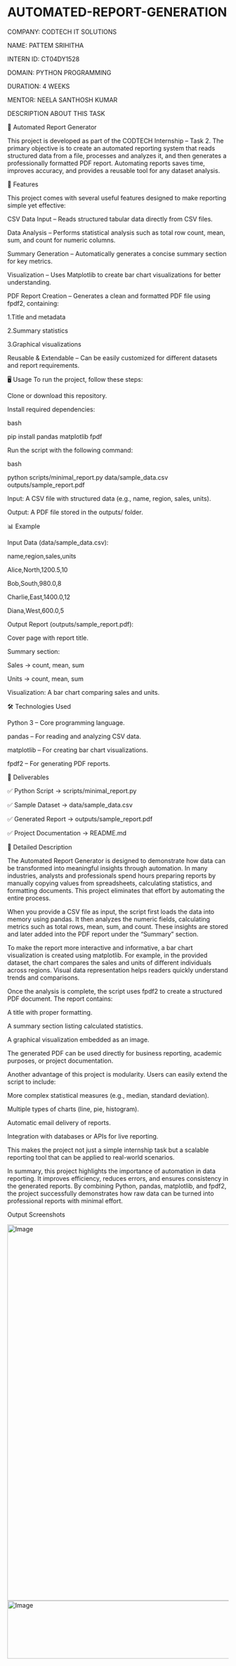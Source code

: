 # AUTOMATED-REPORT-GENERATION

COMPANY: CODTECH IT SOLUTIONS

NAME: PATTEM SRIHITHA

INTERN ID: CT04DY1528

DOMAIN: PYTHON PROGRAMMING

DURATION: 4 WEEKS

MENTOR: NEELA SANTHOSH KUMAR

DESCRIPTION ABOUT THIS TASK

📄 Automated Report Generator

This project is developed as part of the CODTECH Internship – Task 2. The primary objective is to create an automated reporting system that reads structured data from a file, processes and analyzes it, and then generates a professionally formatted PDF report. Automating reports saves time, improves accuracy, and provides a reusable tool for any dataset analysis.

🚀 Features

This project comes with several useful features designed to make reporting simple yet effective:

CSV Data Input – Reads structured tabular data directly from CSV files.

Data Analysis – Performs statistical analysis such as total row count, mean, sum, and count for numeric columns.

Summary Generation – Automatically generates a concise summary section for key metrics.

Visualization – Uses Matplotlib to create bar chart visualizations for better understanding.

PDF Report Creation – Generates a clean and formatted PDF file using fpdf2, containing:

1.Title and metadata

2.Summary statistics

3.Graphical visualizations

Reusable & Extendable – Can be easily customized for different datasets and report requirements.

🖥️ Usage
To run the project, follow these steps:

Clone or download this repository.

Install required dependencies:

bash

pip install pandas matplotlib fpdf

Run the script with the following command:

bash

python scripts/minimal_report.py data/sample_data.csv outputs/sample_report.pdf

Input: A CSV file with structured data (e.g., name, region, sales, units).

Output: A PDF file stored in the outputs/ folder.

📊 Example

Input Data (data/sample_data.csv):

name,region,sales,units

Alice,North,1200.5,10

Bob,South,980.0,8

Charlie,East,1400.0,12

Diana,West,600.0,5

Output Report (outputs/sample_report.pdf):

Cover page with report title.

Summary section:

Sales → count, mean, sum

Units → count, mean, sum

Visualization: A bar chart comparing sales and units.

🛠️ Technologies Used

Python 3 – Core programming language.

pandas – For reading and analyzing CSV data.

matplotlib – For creating bar chart visualizations.

fpdf2 – For generating PDF reports.

📌 Deliverables

✅ Python Script → scripts/minimal_report.py

✅ Sample Dataset → data/sample_data.csv

✅ Generated Report → outputs/sample_report.pdf

✅ Project Documentation → README.md

📖 Detailed Description

The Automated Report Generator is designed to demonstrate how data can be transformed into meaningful insights through automation. In many industries, analysts and professionals spend hours preparing reports by manually copying values from spreadsheets, calculating statistics, and formatting documents. This project eliminates that effort by automating the entire process.

When you provide a CSV file as input, the script first loads the data into memory using pandas. It then analyzes the numeric fields, calculating metrics such as total rows, mean, sum, and count. These insights are stored and later added into the PDF report under the “Summary” section.

To make the report more interactive and informative, a bar chart visualization is created using matplotlib. For example, in the provided dataset, the chart compares the sales and units of different individuals across regions. Visual data representation helps readers quickly understand trends and comparisons.

Once the analysis is complete, the script uses fpdf2 to create a structured PDF document. The report contains:

A title with proper formatting.

A summary section listing calculated statistics.

A graphical visualization embedded as an image.

The generated PDF can be used directly for business reporting, academic purposes, or project documentation.

Another advantage of this project is modularity. Users can easily extend the script to include:

More complex statistical measures (e.g., median, standard deviation).

Multiple types of charts (line, pie, histogram).

Automatic email delivery of reports.

Integration with databases or APIs for live reporting.

This makes the project not just a simple internship task but a scalable reporting tool that can be applied to real-world scenarios.

In summary, this project highlights the importance of automation in data reporting. It improves efficiency, reduces errors, and ensures consistency in the generated reports. By combining Python, pandas, matplotlib, and fpdf2, the project successfully demonstrates how raw data can be turned into professional reports with minimal effort.

Output Screenshots

<img width="973" height="856" alt="Image" src="https://github.com/user-attachments/assets/ac0df2a4-8797-443b-ad2d-f398a06ffa50" />

<img width="1521" height="132" alt="Image" src="https://github.com/user-attachments/assets/b215799a-133a-4356-8f59-8b9413264a95" />































